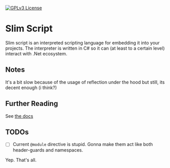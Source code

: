 [![GPLv3 License](https://img.shields.io/badge/License-GPL%20v3-yellow.svg)](https://opensource.org/licenses/GPL-3.0)

# Slim Script

Slim script is an interpreted scripting language for embedding it into your
projects. The interpreter is written in C# so it can (at least to a certain level)
interact with .Net ecosystem.

## Notes

It's a bit slow because of 
the usage of reflection under the hood but still, its decent enough (i think?)

## Further Reading

See [the docs](docs/docs.md)

## TODOs

- [ ] Current `@module` directive is stupid. Gonna make them act like both header-guards and namespaces.

Yep. That's all.
